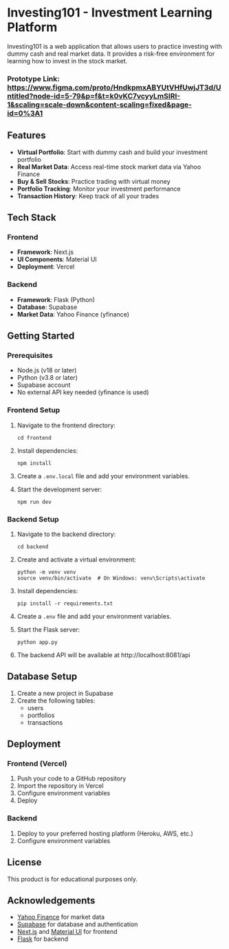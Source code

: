 # Investing101 - Investment Learning Platform

Investing101 is a web application that allows users to practice investing with dummy cash and real market data. It provides a risk-free environment for learning how to invest in the stock market.

### Prototype Link: https://www.figma.com/proto/HndkpmxABYUtVHfUwjJT3d/Untitled?node-id=5-79&p=f&t=k0vKC7vcyyLmSlRI-1&scaling=scale-down&content-scaling=fixed&page-id=0%3A1

## Features

- **Virtual Portfolio**: Start with dummy cash and build your investment portfolio
- **Real Market Data**: Access real-time stock market data via Yahoo Finance
- **Buy & Sell Stocks**: Practice trading with virtual money
- **Portfolio Tracking**: Monitor your investment performance
- **Transaction History**: Keep track of all your trades

## Tech Stack

### Frontend
- **Framework**: Next.js
- **UI Components**: Material UI
- **Deployment**: Vercel

### Backend
- **Framework**: Flask (Python)
- **Database**: Supabase
- **Market Data**: Yahoo Finance (yfinance)

## Getting Started

### Prerequisites

- Node.js (v18 or later)
- Python (v3.8 or later)
- Supabase account
- No external API key needed (yfinance is used)

### Frontend Setup

1. Navigate to the frontend directory:
   ```
   cd frontend
   ```

2. Install dependencies:
   ```
   npm install
   ```

3. Create a `.env.local` file and add your environment variables.

4. Start the development server:
   ```
   npm run dev
   ```

### Backend Setup

1. Navigate to the backend directory:
   ```
   cd backend
   ```

2. Create and activate a virtual environment:
   ```
   python -m venv venv
   source venv/bin/activate  # On Windows: venv\Scripts\activate
   ```

3. Install dependencies:
   ```
   pip install -r requirements.txt
   ```

4. Create a `.env` file and add your environment variables.

5. Start the Flask server:
   ```
   python app.py
   ```

6. The backend API will be available at http://localhost:8081/api

## Database Setup

1. Create a new project in Supabase
2. Create the following tables:
   - users
   - portfolios
   - transactions

## Deployment

### Frontend (Vercel)
1. Push your code to a GitHub repository
2. Import the repository in Vercel
3. Configure environment variables
4. Deploy

### Backend
1. Deploy to your preferred hosting platform (Heroku, AWS, etc.)
2. Configure environment variables

## License

This product is for educational purposes only.

## Acknowledgements

- [Yahoo Finance](https://finance.yahoo.com/) for market data
- [Supabase](https://supabase.io/) for database and authentication
- [Next.js](https://nextjs.org/) and [Material UI](https://mui.com/) for frontend
- [Flask](https://flask.palletsprojects.com/) for backend
